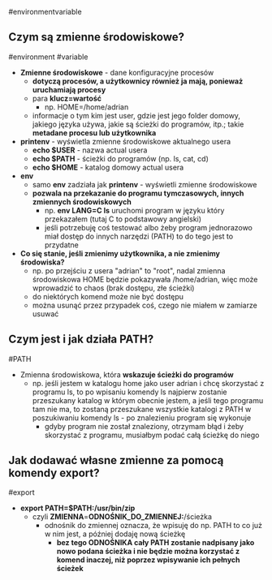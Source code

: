 #environmentvariable
## Czym są zmienne środowiskowe?
#environment #variable
- **Zmienne środowiskowe** - dane konfiguracyjne procesów
	- **dotyczą procesów, a użytkownicy również ja mają, ponieważ uruchamiają procesy**
	- para **klucz=wartość**
		- np. HOME=/home/adrian
	- informacje o tym kim jest user, gdzie jest jego folder domowy, jakiego języka używa, jakie są ścieżki do programów, itp.; takie **metadane procesu lub użytkownika**
- **printenv** - wyświetla zmienne środowiskowe aktualnego usera
	- **echo $USER** - nazwa actual usera
	- **echo $PATH** - ścieżki do programów (np. ls, cat, cd)
	- **echo $HOME** - katalog domowy actual usera
- **env**
	- samo **env** zadziała jak **printenv** - wyświetli zmienne środowiskowe
	- **pozwala na przekazanie do programu tymczasowych, innych zmiennych środowiskowych**
		- np. **env LANG=C ls** uruchomi program w języku który przekazałem (tutaj C to podstawowy angielski)
		- jeśli potrzebuję coś testować albo żeby program jednorazowo miał dostęp do innych narzędzi (PATH) to do tego jest to przydatne
- **Co się stanie, jeśli zmienimy użytkownika, a nie zmienimy środowiska?**
	- np. po przejściu z usera "adrian" to "root", nadal zmienna środowiskowa HOME będzie pokazywała /home/adrian, więc może wprowadzić to chaos (brak dostępu, złe ścieżki)
	- do niektórych komend może nie być dostępu
	- można usunąć przez przypadek coś, czego nie miałem w zamiarze usuwać

## Czym jest i jak działa PATH?
#PATH
- Zmienna środowiskowa, która **wskazuje ścieżki do programów**
	- np. jeśli jestem w katalogu home jako user adrian i chcę skorzystać z programu ls, to po wpisaniu komendy ls najpierw zostanie przeszukany katalog w którym obecnie jestem, a jeśli tego programu tam nie ma, to zostaną przeszukane wszystkie katalogi z PATH w poszukiwaniu komendy ls - po znalezieniu program się wykonuje
		- gdyby program nie został znaleziony, otrzymam błąd i żeby skorzystać z programu, musiałbym podać całą ścieżkę do niego

## Jak dodawać własne zmienne za pomocą komendy export?
#export
- **export PATH=$PATH:/usr/bin/zip**
	- czyli **ZMIENNA**=**ODNOŚNIK_DO_ZMIENNEJ:**/ścieżka
		- odnośnik do zmiennej oznacza, że wpisuję do np. PATH to co już w nim jest, a później dodaję nową ścieżkę
			- **bez tego ODNOŚNIKA cały PATH zostanie nadpisany jako nowo podana ścieżka i nie będzie można korzystać z komend inaczej, niż poprzez wpisywanie ich pełnych ścieżek**

